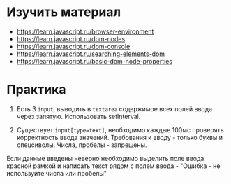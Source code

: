 # Изучить материал

+ https://learn.javascript.ru/browser-environment
+ https://learn.javascript.ru/dom-nodes
+ https://learn.javascript.ru/dom-console
+ https://learn.javascript.ru/searching-elements-dom
+ https://learn.javascript.ru/basic-dom-node-properties

# Практика

1) Есть 3 `input`, выводить в `textarea` содержимое всех полей ввода через запятую. Использовать setInterval.   

2) Существует `input[type=text]`, необходимо каждые 100мс проверять корректность ввода значений. Требования к вводу - только буквы и спецсиволы. Числа, пробелы - запрещены.

Если данные введены неверно необходимо выделить поле ввода красной рамкой и написать текст рядом с полем ввода - "Ошибка - не используйте числа или пробелы"